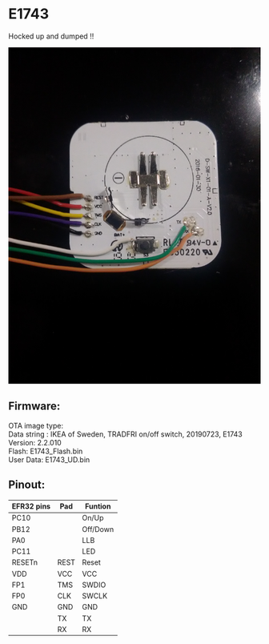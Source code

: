 # E1743 

Hocked up and dumped !!

[<img src="E1743.jpg" alt="Back of IKEA TRÅDFRI E1743" width="512">](E1743.jpg)

## Firmware:

OTA image type:  
Data string : IKEA of Sweden, TRADFRI on/off switch, 20190723, E1743  
Version: 2.2.010  
Flash: E1743_Flash.bin  
User Data: E1743_UD.bin  

## Pinout:
| EFR32 pins | Pad | Funtion |
|-|-|-|
| PC10 | | On/Up |
| PB12 | | Off/Down |
| PA0 | | LLB |
| PC11 | | LED |
| RESETn | REST | Reset |
| VDD | VCC | VCC |
| FP1 | TMS | SWDIO |
| FP0 | CLK | SWCLK |
| GND | GND | GND |
|  | TX | TX |
|  | RX | RX |
